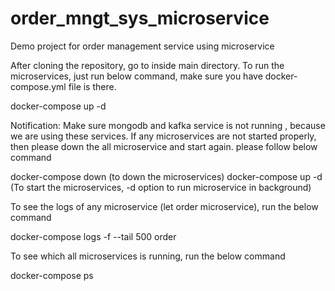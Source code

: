 # order_mngt_sys_microservice
Demo project for order management service using microservice


After cloning the repository, go to inside main directory. To run the microservices, just run below command, make sure you have
docker-compose.yml file is there.

docker-compose up -d

Notification: Make sure mongodb and kafka service is not running , because we are using these services. If any microservices are
not started properly, then please down the all microservice and start again. please follow below command

docker-compose down      (to down the microservices)
docker-compose up -d     (To start the microservices, -d option to run microservice in background)

To see the logs of any microservice (let order microservice), run the below command

docker-compose logs -f --tail 500 order

To see which all microservices is running,  run the below command

docker-compose ps
